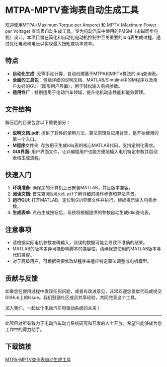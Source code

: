 # MTPA-MPTV查询表自动生成工具

欢迎使用MTPA (Maximum Torque per Ampere) 和 MPTV (Maximum Power per Voltage) 查询表自动生成工具，专为电动汽车中使用的PMSM（永磁同步电机）设计。本项目旨在简化和自动化电动机控制中至关重要的idiq表生成过程，通过优化电流和电压以实现最大扭矩或功率效率。

## 特点

- **自动化生成**: 无需手动计算，自动创建基于MTPA和MPTV算法的idiq查询表。
- **全面的工具包**：包括详细的说明文档、MATLAB/Simulink中的M程序以及用户友好的GUI（图形用户界面），用于轻松输入电机参数。
- **适用性广**：特别适用于电动汽车领域，提升电机动态性能和能效管理。

## 文件结构

解压后的目录包含以下重要部分：

- **说明文档.pdf**: 提供了软件的使用方法、算法原理及应用背景，是开始使用的第一个入口。
- **M程序**文件夹: 存放用于生成idiq表的核心MATLAB代码，支持定制化需求。
- **GUI界面**: 用户界面文件，让非编程用户也能方便地输入电机特定参数并启动表格生成流程。

## 快速入门

1. **环境准备**: 确保您的计算机上已安装MATLAB，并且版本兼容。
2. **阅读文档**: 首先查阅`说明文档.pdf`了解详细的操作步骤和算法背景。
3. **运行GUI**: 打开MATLAB，定位到GUI界面文件并执行，根据提示输入电机参数。
4. **生成表单**: 点击生成按钮后，系统将根据提供的参数自动生成idiq查询表。

## 注意事项

- 请根据实际电机参数准确输入，错误的数据可能会导致不准确的结果。
- MATLAB的版本差异可能影响脚本的兼容性，请确保您使用的MATLAB版本与代码兼容。
- 对于高级用户，可根据需要修改M程序来适应特定算法调整或电机模型。

## 贡献与反馈

如果您在使用过程中发现任何问题，或者有改进意见，非常欢迎您贡献代码或提交GitHub上的Issue。我们鼓励社区成员共享经验，共同完善这个工具。

加入我们，一起优化电动汽车电驱动系统的未来！

---

此项目对所有致力于电动汽车动力系统研究和开发的人士开放，希望它能够成为您工作中的得力助手。

## 下载链接

[MTPA-MPTV查询表自动生成工具](https://pan.quark.cn/s/6c92b9d7f8be)